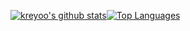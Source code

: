 [![kreyoo's github stats](https://profile-readme-git-master.kreyoo.vercel.app/api?username=kreyoo&theme=synthwave&bg_color=30,e96443,904e95&title_color=fff&text_color=fff)](https://github.com/anuraghazra/github-readme-stats)[![Top Languages](https://profile-readme-git-master.kreyoo.vercel.app/api/top-langs/?username=kreyoo&theme=synthwave&bg_color=30,e96443,904e95&title_color=fff&text_color=fff)](https://github.com/anuraghazra/github-readme-stats)
